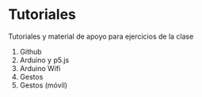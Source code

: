 # Tutoriales
Tutoriales y material de apoyo para ejercicios de la clase

1. Github
2. Arduino y p5.js
3. Arduino Wifi
4. Gestos
5. Gestos (móvil)
